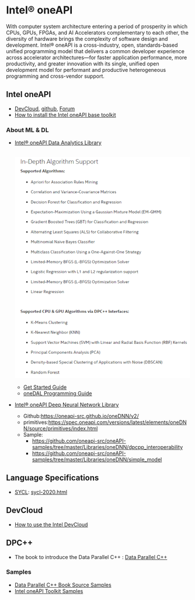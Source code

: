 # **Intel® oneAPI**

With computer system architecture entering a period of prosperity in which CPUs, GPUs, FPGAs, and AI Accelerators complementary to each other, the diversity of hardware brings the complexity of software design and development. Intel® oneAPI is a cross-industry, open, standards-based unified programming model that delivers a common developer experience across accelerator architectures—for faster application performance, more productivity, and greater innovation with its single, unified open development model for performant and productive heterogeneous programming and cross-vendor support.

## Intel oneAPI

- [DevCloud]( https://devcloud.intel.com/oneapi/), [github](https://github.com/oneapi-src), [Forum](https://software.intel.com/en-us/forums/intel-oneapi-forums)
- [How to install the Intel oneAPI base toolkit](./安装oneAPIBaseToolkit本地环境.md)

### About ML & DL

+ [Intel® oneAPI Data Analytics Library](https://software.intel.com/content/www/us/en/develop/tools/oneapi/components/onedal.html#gs.08b3jj)

  ​	![image-20210507193146586](figs/image-20210507193146586.png)

  + [Get Started Guide](https://software.intel.com/content/www/us/en/develop/documentation/get-started-intel-oneapi-data-analytics-library/top.html)
  + [oneDAL Programming Guide](https://software.intel.com/content/www/us/en/develop/documentation/onedal-developer-guide-and-reference/top.html)

+ [Intel® oneAPI Deep Neural Network Library](https://software.intel.com/content/www/us/en/develop/tools/oneapi/components/onednn.html#gs.08edxx)

  + Github:https://oneapi-src.github.io/oneDNN/v2/
  + primitives:https://spec.oneapi.com/versions/latest/elements/oneDNN/source/primitives/index.html
  + Sample:
    + https://github.com/oneapi-src/oneAPI-samples/tree/master/Libraries/oneDNN/dpcpp_interoperability
    + https://github.com/oneapi-src/oneAPI-samples/tree/master/Libraries/oneDNN/simple_model

## Language Specifications

- [SYCL](https://www.khronos.org/sycl/): [sycl-2020.html](https://www.khronos.org/registry/SYCL/specs/sycl-2020/html/sycl-2020.html)

## DevCloud

+ [How to use the Intel DevCloud](./DevCloud/DevCloudforOneAPI使用.md)

## DPC++

+ The book to introduce the Data Parallel C++ : [Data Parallel C++](https://www.apress.com/jp/book/9781484255735)

### Samples

- [Data Parallel C++ Book Source Samples](https://github.com/Apress/data-parallel-CPP)
- [Intel oneAPI Toolkit Samples](https://github.com/oneapi-src/oneAPI-samples)

